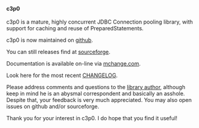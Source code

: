 #### c3p0 ####

c3p0 is a mature, highly concurrent JDBC Connection pooling library, with
support for caching and reuse of PreparedStatements.

c3p0 is now maintained on [github](https://github.com/swaldman/c3p0).

You can still releases find at [sourceforge](http://sourceforge.net/projects/c3p0/).

Documentation is available on-line via [mchange.com](http://www.mchange.com/projects/c3p0/).

Look here for the most recent [CHANGELOG](https://github.com/swaldman/c3p0/blob/master/src/dist-static/CHANGELOG).

Please address comments and questions to the [library author](mailto:swaldman@mchange.com), although keep in mind he is an abysmal correspondent and basically an asshole. Despite that, your feedback is very much appreciated. You may also open issues on github and/or sourceforge.

Thank you for your interest in c3p0. I do hope that you find it useful!



